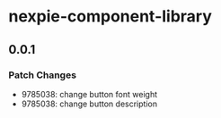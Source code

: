 # nexpie-component-library

## 0.0.1
### Patch Changes

- 9785038: change button font weight
- 9785038: change button description

